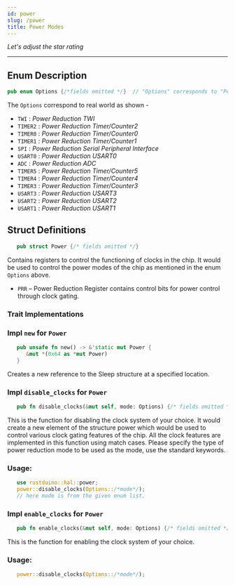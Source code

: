 ```yaml
---
id: power
slug: /power
title: Power Modes
---
```


*Let's adjust the star rating*

---

## Enum Description

```rust
pub enum Options {/*fields omitted */}  // "Options" corresponds to "Peripherals" enum in atmega328p code
```
The `Options` correspond to real world as shown -
* `TWI`    :  *Power Reduction TWI*
* `TIMER2` :  *Power Reduction Timer/Counter2*
* `TIMER0` :  *Power Reduction Timer/Counter0*
* `TIMER1` :  *Power Reduction Timer/Counter1*
* `SPI`    :  *Power Reduction Serial Peripheral Interface*
* `USART0` :  *Power Reduction USART0*
* `ADC`    :  *Power Reduction ADC*
* `TIMER5` :  *Power Reduction Timer/Counter5*
* `TIMER4` :  *Power Reduction Timer/Counter4*
* `TIMER3` :  *Power Reduction Timer/Counter3*
* `USART3` :  *Power Reduction USART3*
* `USART2` :  *Power Reduction USART2*
* `USART1` :  *Power Reduction USART1*

## Struct Definitions

```rust
   pub struct Power {/* fields omitted */}
```
Contains registers to control the functioning of clocks in the chip.
It would be used to control the power modes of the chip as mentioned
in the enum `Options` above.

* `PRR` – Power Reduction Register contains control bits for power control through clock gating.

### Trait Implementations

### Impl `new` for `Power`

```rust
   pub unsafe fn new() -> &'static mut Power {
      &mut *(0x64 as *mut Power)
   }
```
 Creates a new reference to the Sleep structure at a specified location.

### Impl `disable_clocks` for `Power`

```rust
   pub fn disable_clocks(&mut self, mode: Options) {/* fields omitted */}

```

 This is the function for disabling the clock system of your choice.
 It would create a new element of the structure power
 which would be used to control various clock gating features of the chip.
 All the clock features are implemented in this function using match cases.
 Please specify the type of power reduction mode to be used as the mode,
 use the standard keywords.

 ### Usage:

```rust
   use rustduino::hal::power;
   power::disable_clocks(Options::/*mode*/);
   // here mode is from the given enum list.
```

### Impl `enable_clocks` for `Power`

```rust
   pub fn enable_clocks(&mut self, mode: Options) {/* fields omitted */}
```

 This is the function for enabling the clock system of your choice.

 ### Usage:

```rust
   power::disable_clocks(Options::/*mode*/);
```
